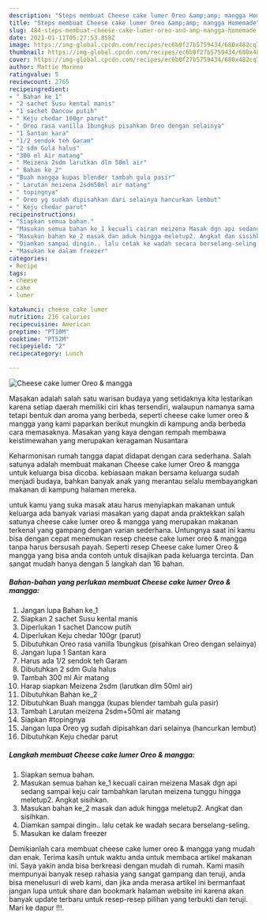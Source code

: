 ```yaml
---
description: "Steps membuat Cheese cake lumer Oreo &amp;amp; mangga Homemade"
title: "Steps membuat Cheese cake lumer Oreo &amp;amp; mangga Homemade"
slug: 484-steps-membuat-cheese-cake-lumer-oreo-and-amp-mangga-homemade
date: 2021-01-11T05:27:53.858Z
image: https://img-global.cpcdn.com/recipes/ec6b0f27b5759434/680x482cq70/cheese-cake-lumer-oreo-mangga-foto-resep-utama.jpg
thumbnail: https://img-global.cpcdn.com/recipes/ec6b0f27b5759434/680x482cq70/cheese-cake-lumer-oreo-mangga-foto-resep-utama.jpg
cover: https://img-global.cpcdn.com/recipes/ec6b0f27b5759434/680x482cq70/cheese-cake-lumer-oreo-mangga-foto-resep-utama.jpg
author: Mattie Moreno
ratingvalue: 5
reviewcount: 2765
recipeingredient:
- " Bahan ke_1"
- "2 sachet Susu kental manis"
- "1 sachet Dancow putih"
- " Keju chedar 100gr parut"
- " Oreo rasa vanilla 1bungkus pisahkan Oreo dengan selainya"
- "1 Santan kara"
- "1/2 sendok teh Garam"
- "2 sdm Gula halus"
- "300 ml Air matang"
- " Meizena 2sdm larutkan dlm 50ml air"
- " Bahan ke_2"
- "Buah mangga kupas blender tambah gula pasir"
- " Larutan meizena 2sdm50ml air matang"
- " topingnya"
- " Oreo yg sudah dipisahkan dari selainya hancurkan lembut"
- " Keju chedar parut"
recipeinstructions:
- "Siapkan semua bahan."
- "Masukan semua bahan ke_1 kecuali cairan meizena Masak dgn api sedang sampai keju cair tambahkan larutan meizena tunggu hingga meletup2. Angkat sisihkan."
- "Masukan bahan ke_2 masak dan aduk hingga meletup2. Angkat dan sisihkan."
- "Diamkan sampai dingin.. lalu cetak ke wadah secara berselang-seling."
- "Masukan ke dalam freezer"
categories:
- Recipe
tags:
- cheese
- cake
- lumer

katakunci: cheese cake lumer 
nutrition: 216 calories
recipecuisine: American
preptime: "PT10M"
cooktime: "PT52M"
recipeyield: "2"
recipecategory: Lunch

---
```



![Cheese cake lumer Oreo &amp; mangga](https://img-global.cpcdn.com/recipes/ec6b0f27b5759434/680x482cq70/cheese-cake-lumer-oreo-mangga-foto-resep-utama.jpg)

Masakan adalah salah satu warisan budaya yang setidaknya kita lestarikan karena setiap daerah memiliki ciri khas tersendiri, walaupun namanya sama tetapi bentuk dan aroma yang berbeda, seperti cheese cake lumer oreo &amp; mangga yang kami paparkan berikut mungkin di kampung anda berbeda cara memasaknya. Masakan yang kaya dengan rempah membawa keistimewahan yang merupakan keragaman Nusantara

Keharmonisan rumah tangga dapat didapat dengan cara sederhana. Salah satunya adalah membuat makanan Cheese cake lumer Oreo &amp; mangga untuk keluarga bisa dicoba. kebiasaan makan bersama keluarga sudah menjadi budaya, bahkan banyak anak yang merantau selalu membayangkan makanan di kampung halaman mereka.



untuk kamu yang suka masak atau harus menyiapkan makanan untuk keluarga ada banyak variasi masakan yang dapat anda praktekkan salah satunya cheese cake lumer oreo &amp; mangga yang merupakan makanan terkenal yang gampang dengan varian sederhana. Untungnya saat ini kamu bisa dengan cepat menemukan resep cheese cake lumer oreo &amp; mangga tanpa harus bersusah payah.
Seperti resep Cheese cake lumer Oreo &amp; mangga yang bisa anda contoh untuk disajikan pada keluarga tercinta. Dan sangat mudah hanya dengan 5 langkah dan 16 bahan.


<!--inarticleads1-->

##### Bahan-bahan yang perlukan membuat Cheese cake lumer Oreo &amp; mangga:

1. Jangan lupa  Bahan ke_1
1. Siapkan 2 sachet Susu kental manis
1. Diperlukan 1 sachet Dancow putih
1. Diperlukan  Keju chedar 100gr (parut)
1. Dibutuhkan  Oreo rasa vanilla 1bungkus (pisahkan Oreo dengan selainya)
1. Jangan lupa 1 Santan kara
1. Harus ada 1/2 sendok teh Garam
1. Dibutuhkan 2 sdm Gula halus
1. Tambah 300 ml Air matang
1. Harap siapkan  Meizena 2sdm (larutkan dlm 50ml air)
1. Dibutuhkan  Bahan ke_2
1. Dibutuhkan Buah mangga (kupas blender tambah gula pasir)
1. Tambah  Larutan meizena 2sdm+50ml air matang
1. Siapkan  #topingnya
1. Jangan lupa  Oreo yg sudah dipisahkan dari selainya (hancurkan lembut)
1. Dibutuhkan  Keju chedar parut




<!--inarticleads2-->

##### Langkah membuat  Cheese cake lumer Oreo &amp; mangga:

1. Siapkan semua bahan.
1. Masukan semua bahan ke_1 kecuali cairan meizena Masak dgn api sedang sampai keju cair tambahkan larutan meizena tunggu hingga meletup2. Angkat sisihkan.
1. Masukan bahan ke_2 masak dan aduk hingga meletup2. Angkat dan sisihkan.
1. Diamkan sampai dingin.. lalu cetak ke wadah secara berselang-seling.
1. Masukan ke dalam freezer




Demikianlah cara membuat cheese cake lumer oreo &amp; mangga yang mudah dan enak. Terima kasih untuk waktu anda untuk membaca artikel makanan ini. Saya yakin anda bisa berkreasi dengan mudah di rumah. Kami masih mempunyai banyak resep rahasia yang sangat gampang dan teruji, anda bisa menelusuri di web kami, dan jika anda merasa artikel ini bermanfaat jangan lupa untuk share dan bookmark halaman website ini karena akan banyak update terbaru untuk resep-resep pilihan yang terbukti dan teruji. Mari ke dapur !!!. 
